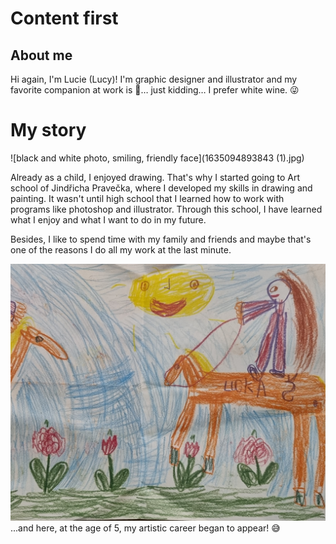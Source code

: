 # Content first

## About me
Hi again, I'm Lucie (Lucy)! 
I'm graphic designer and illustrator and my favorite companion at work is 🍷… just kidding… I prefer white wine. 😜


# My story 

![black and white photo, smiling, friendly face](1635094893843 (1).jpg)

Already as a child, I enjoyed drawing. That's why I started going to Art school of Jindřicha Pravečka, where I developed my skills in drawing and painting.  It wasn't until high school that I learned how to work with programs like photoshop and illustrator. Through this school, I have learned what I enjoy and what I want to do in my future. 

Besides, I like to spend time with my family and friends and maybe that's one of the reasons I do all my work at the last minute. 

![my picture from childhood](20220210_172358.jpg)
...and here, at the age of 5, my artistic career began to appear! 😅
